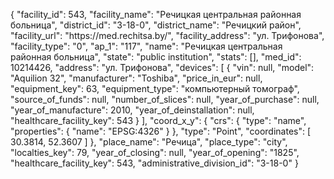 {
    "facility_id": 543,
    "facility_name": "Речицкая центральная районная больница",
    "district_id": "3-18-0",
    "district_name": "Речицкий район",
    "facility_url": "https:\/\/med.rechitsa.by\/",
    "facility_address": "ул. Трифонова",
    "facility_type": "0",
    "ap_1": "117",
    "name": "Речицкая центральная районная больница",
    "state": "public institution",
    "stats": [],
    "med_id": 10214426,
    "address": "ул. Трифонова",
    "devices": [
        {
            "vin": null,
            "model": "Aquilion 32",
            "manufacturer": "Toshiba",
            "price_in_eur": null,
            "equipment_key": 63,
            "equipment_type": "компьютерный томограф",
            "source_of_funds": null,
            "number_of_slices": null,
            "year_of_purchase": null,
            "year_of_manufacture": 2010,
            "year_of_deinstallation": null,
            "healthcare_facility_key": 543
        }
    ],
    "coord_x_y": {
        "crs": {
            "type": "name",
            "properties": {
                "name": "EPSG:4326"
            }
        },
        "type": "Point",
        "coordinates": [
            30.3814,
            52.3607
        ]
    },
    "place_name": "Речица",
    "place_type": "city",
    "localties_key": 79,
    "year_of_closing": null,
    "year_of_opening": "1825",
    "healthcare_facility_key": 543,
    "administrative_division_id": "3-18-0"
}